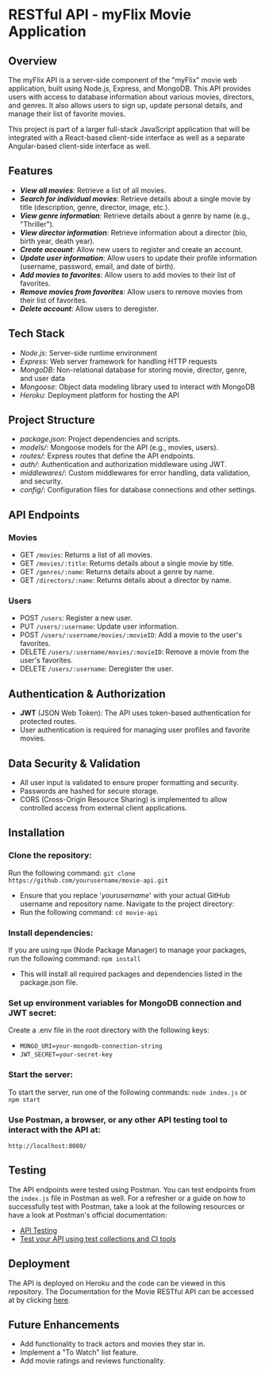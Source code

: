 # RESTful API - myFlix Movie Application

## Overview
The myFlix API is a server-side component of the "myFlix" movie web application, built using Node.js, Express, and MongoDB. This API provides users with access to database information about various movies, directors, and genres. It also allows users to sign up, update personal details, and manage their list of favorite movies.

This project is part of a larger full-stack JavaScript application that will be integrated with a React-based client-side interface as well as a separate Angular-based client-side interface as well.

## Features
- **_View all movies_**: Retrieve a list of all movies.
- **_Search for individual movies_**: Retrieve details about a single movie by title (description, genre, director, image, etc.).
- **_View genre information_**: Retrieve details about a genre by name (e.g., "Thriller").
- **_View director information_**: Retrieve information about a director (bio, birth year, death year).
- **_Create account_**: Allow new users to register and create an account.
- **_Update user information_**: Allow users to update their profile information (username, password, email, and date of birth).
- **_Add movies to favorites_**: Allow users to add movies to their list of favorites.
- **_Remove movies from favorites_**: Allow users to remove movies from their list of favorites.
- **_Delete account_**: Allow users to deregister.

## Tech Stack
- _Node.js_: Server-side runtime environment
- _Express_: Web server framework for handling HTTP requests
- _MongoDB_: Non-relational database for storing movie, director, genre, and user data
- _Mongoose_: Object data modeling library used to interact with MongoDB
- _Heroku_: Deployment platform for hosting the API

## Project Structure
- _package.json_: Project dependencies and scripts.
- _models/_: Mongoose models for the API (e.g., movies, users).
- _routes/_: Express routes that define the API endpoints.
- _auth/_: Authentication and authorization middleware using JWT.
- _middlewares/_: Custom middlewares for error handling, data validation, and security.
- _config/_: Configuration files for database connections and other settings.

## API Endpoints
### Movies
- GET `/movies`: Returns a list of all movies.
- GET `/movies/:title`: Returns details about a single movie by title.
- GET `/genres/:name`: Returns details about a genre by name.
- GET `/directors/:name`: Returns details about a director by name.
### Users
- POST `/users`: Register a new user.
- PUT `/users/:username`: Update user information.
- POST `/users/:username/movies/:movieID`: Add a movie to the user's favorites.
- DELETE `/users/:username/movies/:movieID`: Remove a movie from the user's favorites.
- DELETE `/users/:username`: Deregister the user.

## Authentication & Authorization
- **JWT** (JSON Web Token): The API uses token-based authentication for protected routes.
- User authentication is required for managing user profiles and favorite movies.

## Data Security & Validation
- All user input is validated to ensure proper formatting and security.
- Passwords are hashed for secure storage.
- CORS (Cross-Origin Resource Sharing) is implemented to allow controlled access from external client applications.

## Installation
### Clone the repository:
Run the following command: `git clone https://github.com/yourusername/movie-api.git`
- Ensure that you replace '_yourusername_' with your actual GitHub username and repository name.
Navigate to the project directory:
- Run the following command: `cd movie-api`
### Install dependencies:
If you are using `npm` (Node Package Manager) to manage your packages, run the following command: `npm install`
- This will install all required packages and dependencies listed in the package.json file.
### Set up environment variables for MongoDB connection and JWT secret:
Create a .env file in the root directory with the following keys:
- `MONGO_URI=your-mongodb-connection-string`
- `JWT_SECRET=your-secret-key`
### Start the server:
To start the server, run one of the following commands: `node index.js` or `npm start`
### Use **Postman**, a browser, or any other API testing tool to interact with the API at:
`http://localhost:8080/`

## Testing
The API endpoints were tested using Postman. You can test endpoints from the `index.js` file in Postman as well. For a refresher or a guide on how to successfully test with Postman, take a look at the following resources or have a look at Postman's official documentation:
- [API Testing](https://www.postman.com/api-platform/api-testing/)
- [Test your API using test collections and CI tools](https://learning.postman.com/docs/designing-and-developing-your-api/testing-an-api/)

## Deployment
The API is deployed on Heroku and the code can be viewed in this repository.
The Documentation for the Movie RESTful API can be accessed at by clicking [here](https://myflix-db-movie-app-af5513e7733f.herokuapp.com/).

## Future Enhancements
- Add functionality to track actors and movies they star in.
- Implement a "To Watch" list feature.
- Add movie ratings and reviews functionality.
